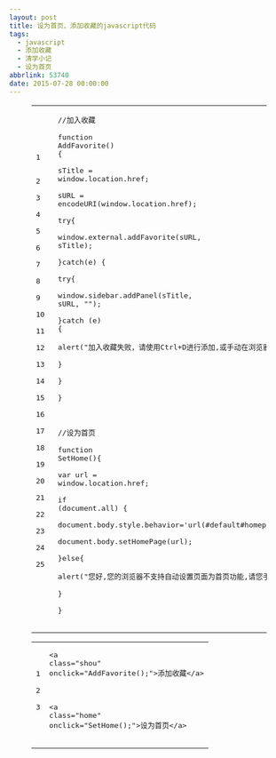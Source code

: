 ```yaml
---
layout: post
title: 设为首页、添加收藏的javascript代码
tags:
  - javascript
  - 添加收藏
  - 清学小记
  - 设为首页
abbrlink: 53740
date: 2015-07-28 00:00:00
---
```


<!-- build time:Sat Jun 23 2018 12:05:16 GMT+0800 (中国标准时间) --><figure class="highlight js"><table><tr><td class="gutter"><pre><span class="line">1</span>  
<span class="line">2</span>  
<span class="line">3</span>  
<span class="line">4</span>  
<span class="line">5</span>  
<span class="line">6</span>  
<span class="line">7</span>  
<span class="line">8</span>  
<span class="line">9</span>  
<span class="line">10</span>  
<span class="line">11</span>  
<span class="line">12</span>  
<span class="line">13</span>  
<span class="line">14</span>  
<span class="line">15</span>  
<span class="line">16</span>  
<span class="line">17</span>  
<span class="line">18</span>  
<span class="line">19</span>  
<span class="line">20</span>  
<span class="line">21</span>  
<span class="line">22</span>  
<span class="line">23</span>  
<span class="line">24</span>  
<span class="line">25</span>  
</pre></td><td class="code"><pre><span class="line"><span class="comment">//加入收藏</span></span>  
<span class="line"><span class="function"><span class="keyword">function</span> <span class="title">AddFavorite</span>(<span class="params"></span>) </span>&#123;</span>  
<span class="line">sTitle = <span class="built_in">window</span>.location.href;</span>  
<span class="line">sURL = <span class="built_in">encodeURI</span>(<span class="built_in">window</span>.location.href);</span>  
<span class="line"><span class="keyword">try</span>&#123;</span>  
<span class="line"><span class="built_in">window</span>.external.addFavorite(sURL, sTitle);</span>  
<span class="line">&#125;<span class="keyword">catch</span>(e) &#123;</span>  
<span class="line"><span class="keyword">try</span>&#123;</span>  
<span class="line"><span class="built_in">window</span>.sidebar.addPanel(sTitle, sURL, <span class="string">""</span>);</span>  
<span class="line">&#125;<span class="keyword">catch</span> (e) &#123;</span>  
<span class="line">alert(<span class="string">"加入收藏失败，请使用Ctrl+D进行添加,或手动在浏览器里进行设置."</span>);</span>  
<span class="line">&#125;</span>  
<span class="line">&#125;</span>  
<span class="line">&#125;</span>  
<span class="line"></span>  
<span class="line"><span class="comment">//设为首页</span></span>  
<span class="line"><span class="function"><span class="keyword">function</span> <span class="title">SetHome</span>(<span class="params"></span>)</span>&#123;</span>  
<span class="line"><span class="keyword">var</span> url = <span class="built_in">window</span>.location.href;</span>  
<span class="line"><span class="keyword">if</span> (<span class="built_in">document</span>.all) &#123;</span>  
<span class="line"><span class="built_in">document</span>.body.style.behavior=<span class="string">'url(#default#homepage)'</span>;</span>  
<span class="line"><span class="built_in">document</span>.body.setHomePage(url);</span>  
<span class="line">&#125;<span class="keyword">else</span>&#123;</span>  
<span class="line">alert(<span class="string">"您好,您的浏览器不支持自动设置页面为首页功能,请您手动在浏览器里设置该页面为首页!"</span>);</span>  
<span class="line">&#125;</span>  
<span class="line">&#125;</span>  
</pre></td></tr></table></figure><figure class="highlight html"><table><tr><td class="gutter"><pre><span class="line">1</span>  
<span class="line">2</span>  
<span class="line">3</span>  
</pre></td><td class="code"><pre><span class="line"><span class="tag"><<span class="name">a</span> <span class="attr">class</span>=<span class="string">"shou"</span> <span class="attr">onclick</span>=<span class="string">"AddFavorite();"</span>></span>添加收藏<span class="tag"></<span class="name">a</span>></span></span>  
<span class="line"></span>  
<span class="line"><span class="tag"><<span class="name">a</span> <span class="attr">class</span>=<span class="string">"home"</span> <span class="attr">onclick</span>=<span class="string">"SetHome();"</span>></span>设为首页<span class="tag"></<span class="name">a</span>></span></span>  
</pre></td></tr></table></figure><!-- rebuild by neat -->